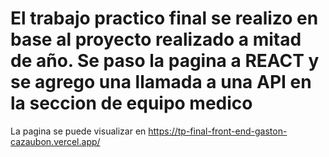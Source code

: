 # El trabajo practico final se realizo en base al proyecto realizado a mitad de año. Se paso la pagina a REACT y se agrego una llamada a una API en la seccion de equipo medico
La pagina se puede visualizar en https://tp-final-front-end-gaston-cazaubon.vercel.app/ 
